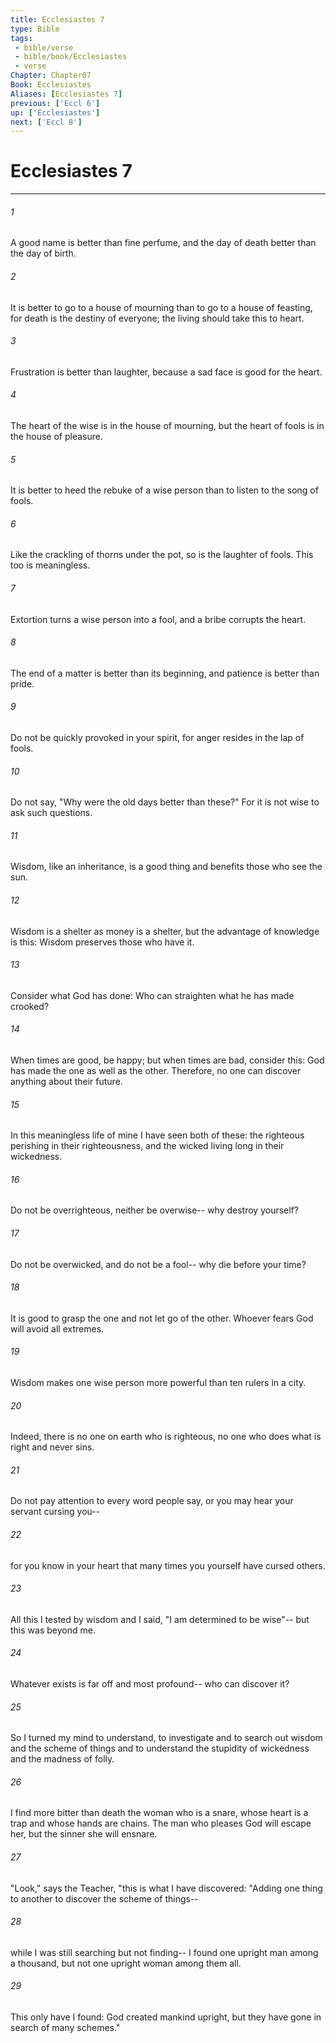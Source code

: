 ```yaml
---
title: Ecclesiastes 7
type: Bible
tags:
 - bible/verse
 - bible/book/Ecclesiastes
 - verse
Chapter: Chapter07
Book: Ecclesiastes
Aliases: [Ecclesiastes 7]
previous: ['Eccl 6']
up: ['Ecclesiastes']
next: ['Eccl 8']
---
```

# Ecclesiastes 7

***


###### 1 
A good name is better than fine perfume, and the day of death better than the day of birth. 

###### 2 
It is better to go to a house of mourning than to go to a house of feasting, for death is the destiny of everyone; the living should take this to heart. 

###### 3 
Frustration is better than laughter, because a sad face is good for the heart. 

###### 4 
The heart of the wise is in the house of mourning, but the heart of fools is in the house of pleasure. 

###### 5 
It is better to heed the rebuke of a wise person than to listen to the song of fools. 

###### 6 
Like the crackling of thorns under the pot, so is the laughter of fools. This too is meaningless. 

###### 7 
Extortion turns a wise person into a fool, and a bribe corrupts the heart. 

###### 8 
The end of a matter is better than its beginning, and patience is better than pride. 

###### 9 
Do not be quickly provoked in your spirit, for anger resides in the lap of fools. 

###### 10 
Do not say, "Why were the old days better than these?" For it is not wise to ask such questions. 

###### 11 
Wisdom, like an inheritance, is a good thing and benefits those who see the sun. 

###### 12 
Wisdom is a shelter as money is a shelter, but the advantage of knowledge is this: Wisdom preserves those who have it. 

###### 13 
Consider what God has done: Who can straighten what he has made crooked? 

###### 14 
When times are good, be happy; but when times are bad, consider this: God has made the one as well as the other. Therefore, no one can discover anything about their future. 

###### 15 
In this meaningless life of mine I have seen both of these: the righteous perishing in their righteousness, and the wicked living long in their wickedness. 

###### 16 
Do not be overrighteous, neither be overwise-- why destroy yourself? 

###### 17 
Do not be overwicked, and do not be a fool-- why die before your time? 

###### 18 
It is good to grasp the one and not let go of the other. Whoever fears God will avoid all extremes. 

###### 19 
Wisdom makes one wise person more powerful than ten rulers in a city. 

###### 20 
Indeed, there is no one on earth who is righteous, no one who does what is right and never sins. 

###### 21 
Do not pay attention to every word people say, or you may hear your servant cursing you-- 

###### 22 
for you know in your heart that many times you yourself have cursed others. 

###### 23 
All this I tested by wisdom and I said, "I am determined to be wise"-- but this was beyond me. 

###### 24 
Whatever exists is far off and most profound-- who can discover it? 

###### 25 
So I turned my mind to understand, to investigate and to search out wisdom and the scheme of things and to understand the stupidity of wickedness and the madness of folly. 

###### 26 
I find more bitter than death the woman who is a snare, whose heart is a trap and whose hands are chains. The man who pleases God will escape her, but the sinner she will ensnare. 

###### 27 
"Look," says the Teacher, "this is what I have discovered: "Adding one thing to another to discover the scheme of things-- 

###### 28 
while I was still searching but not finding-- I found one upright man among a thousand, but not one upright woman among them all. 

###### 29 
This only have I found: God created mankind upright, but they have gone in search of many schemes." 
